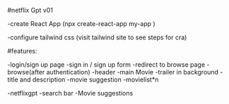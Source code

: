 #netflix Gpt v01

-create React App
(npx create-react-app my-app
)

-configure tailwind css
(visit tailwind site to see steps for cra)

#features:

-login/sign up page
  -sign in / sign up form
  -redirect to browse page
-browse(after authentication)
 -header
 -main Movie
   -trailer in background
   -title and description
   -movie suggestion
     -movielist*n

-netflixgpt
  -search bar
  -Movie suggestions



